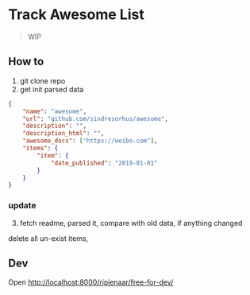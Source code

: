 # Track Awesome List

> WIP

## How to

1. git clone repo
2. get init parsed data

```json
{
    "name": "awesome",
    "url": "github.com/sindresorhus/awesome",
    "description": "",
    "description_html": "",
    "awesome_docs": ["https://weibo.com"],
    "items": {
        "item": {
            "date_published": "2019-01-01"
        }
    }
}
```

### update

3. fetch readme, parsed it, compare with old data, if anything changed

delete all un-exist items,


## Dev


Open <http://localhost:8000/ripienaar/free-for-dev/>